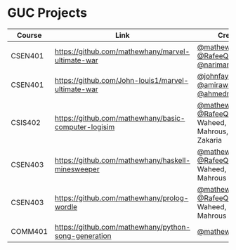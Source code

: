 # GUC Projects

| Course | Link | Creators | 
| -- | -- | -- |
| CSEN401 | https://github.com/mathewhany/marvel-ultimate-war | [@mathewhany](https://github.com/mathewhany), [@RafeeQq](https://github.com/RafeeQq), [@narimannoureldeen](https://github.com/narimannoureldeen)
| CSEN401 | https://github.com/John-louis1/marvel-ultimate-war | [@johnfayez](https://github.com/John-louis1), [@amirawad](https://github.com/amir-awad), [@ahmedmonsef](https://github.com/ahmedmonsef184)
| CSIS402 | https://github.com/mathewhany/basic-computer-logisim | [@mathewhany](https://github.com/mathewhany), [@RafeeQq](https://github.com/RafeeQq), Boles Waheed, Mark Mahrous, Kerolos Zakaria 
| CSEN403 | https://github.com/mathewhany/haskell-minesweeper | [@mathewhany](https://github.com/mathewhany), [@RafeeQq](https://github.com/RafeeQq), Boles Waheed, Mark Mahrous
| CSEN403 | https://github.com/mathewhany/prolog-wordle | [@mathewhany](https://github.com/mathewhany), [@RafeeQq](https://github.com/RafeeQq), Boles Waheed, Mark Mahrous
| COMM401 | https://github.com/mathewhany/python-song-generation | [@mathewhany](https://github.com/mathewhany)
